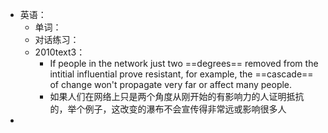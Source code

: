 - 英语：
	- 单词：
	- 对话练习：
	- 2010text3：
		- If people in the network just two ==degrees== removed from the intitial influential prove resistant, for example, the ==cascade== of change won't propagate very far or affect many people.
		- 如果人们在网络上只是两个角度从刚开始的有影响力的人证明抵抗的，举个例子，这改变的瀑布不会宣传得非常远或影响很多人
-